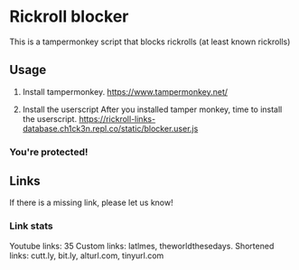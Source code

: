 # Rickroll blocker

This is a tampermonkey script that blocks rickrolls (at least known rickrolls)

## Usage

1. Install tampermonkey.
https://www.tampermonkey.net/

2. Install the userscript
After you installed tamper monkey, time to install the userscript.
https://rickroll-links-database.ch1ck3n.repl.co/static/blocker.user.js

### You're protected!

## Links

If there is a missing link, please let us know!

### Link stats

Youtube links: 35
Custom links: latlmes, theworldthesedays.
Shortened links: cutt.ly, bit.ly, alturl.com, tinyurl.com

